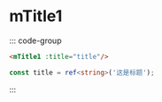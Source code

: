# mTitle1

<mTitle1 title="这是标题"/>

::: code-group

```html [html]
<mTitle1 :title="title"/>
```

```ts [ts]
const title = ref<string>('这是标题');
```

:::